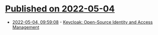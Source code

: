 # [Published on 2022-05-04](index.md)

* [2022-05-04, 09:59:08](https://news.ycombinator.com/item?id=31258469) - [Keycloak: Open-Source Identity and Access Management](https://www.keycloak.org/)
